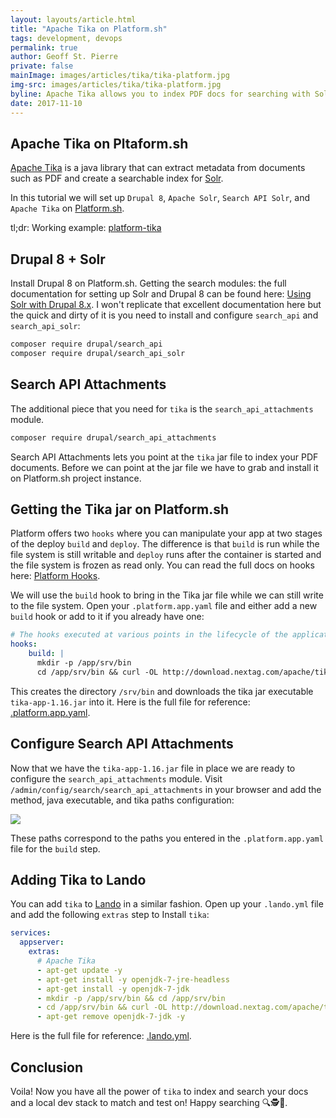 ```yaml
---
layout: layouts/article.html
title: "Apache Tika on Platform.sh"
tags: development, devops
permalink: true
author: Geoff St. Pierre
private: false
mainImage: images/articles/tika/tika-platform.jpg
img-src: images/articles/tika/tika-platform.jpg
byline: Apache Tika allows you to index PDF docs for searching with Solr.
date: 2017-11-10
---
```


Apache Tika on Pltaform.sh
--------------------------

[Apache Tika](https://tika.apache.org/) is a java library that can extract
metadata from documents such as PDF and create a searchable index for
[Solr](http://lucene.apache.org/solr/).

In this tutorial we will set up `Drupal 8`, `Apache Solr`, `Search API Solr`, and
`Apache Tika` on [Platform.sh](https://platform.sh).

tl;dr: Working example: [platform-tika](https://github.com/thinktandem/platform-tika)

Drupal 8 + Solr
---------------

Install Drupal 8 on Platform.sh. Getting the search modules: the full documentation
for setting up Solr and Drupal 8 can be found here:
[Using Solr with Drupal 8.x](https://docs.platform.sh/frameworks/drupal8/solr.html).
I won't replicate that excellent documentation here but the quick and dirty of it
is you need to install and configure `search_api` and `search_api_solr`:

```bash
composer require drupal/search_api
composer require drupal/search_api_solr
```

Search API Attachments
----------------------

The additional piece that you need for `tika` is the `search_api_attachments`
module.

```bash
composer require drupal/search_api_attachments
```

Search API Attachments lets you point at the `tika` jar file to index your PDF
documents. Before we can point at the jar file we have to grab and install it on
Platform.sh project instance.

Getting the Tika jar on Platform.sh
-----------------------------------

Platform offers two `hooks` where you can manipulate your app at two stages of
the deploy `build` and `deploy`.  The difference is that `build` is run while the
file system is still writable and `deploy` runs after the container is started and
the file system is frozen as read only. You can read the full docs on hooks here:
[Platform Hooks](https://docs.platform.sh/configuration/app/build.html#hooks).

We will use the `build` hook to bring in the Tika jar file while we can still
write to the file system. Open your `.platform.app.yaml` file and either add a
new `build` hook or add to it if you already have one:

```yaml
# The hooks executed at various points in the lifecycle of the application.
hooks:
    build: |
      mkdir -p /app/srv/bin
      cd /app/srv/bin && curl -OL http://download.nextag.com/apache/tika/tika-app-1.16.jar
```

This creates the directory `/srv/bin` and downloads the tika jar executable
`tika-app-1.16.jar` into it. Here is the full file for reference:
[.platform.app.yaml](https://github.com/thinktandem/platform-tika/blob/master/.platform.app.yaml).

Configure Search API Attachments
--------------------------------

Now that we have the `tika-app-1.16.jar` file in place we are ready to configure
the `search_api_attachments` module. Visit `/admin/config/search/search_api_attachments`
in your browser and add the method, java executable, and tika paths configuration:

<img src="/images/articles/tika/tika-config.jpg" />

These paths correspond to the paths you entered in the `.platform.app.yaml` file
for the `build` step.

Adding Tika to Lando
--------------------

You can add `tika` to [Lando](https://docs.devwithlando.io) in a similar fashion.
Open up your `.lando.yml` file and add the following `extras` step to Install
`tika`:

```yaml
services:
  appserver:
    extras:
      # Apache Tika
      - apt-get update -y
      - apt-get install -y openjdk-7-jre-headless
      - apt-get install -y openjdk-7-jdk
      - mkdir -p /app/srv/bin && cd /app/srv/bin
      - cd /app/srv/bin && curl -OL http://download.nextag.com/apache/tika/tika-app-1.16.jar
      - apt-get remove openjdk-7-jdk -y
```

Here is the full file for reference: [.lando.yml](https://github.com/thinktandem/platform-tika/blob/master/.lando.yml).

Conclusion
----------

Voila! Now you have all the power of `tika` to index and search your docs and a
local dev stack to match and test on! Happy searching 🔍🕵🔎.
